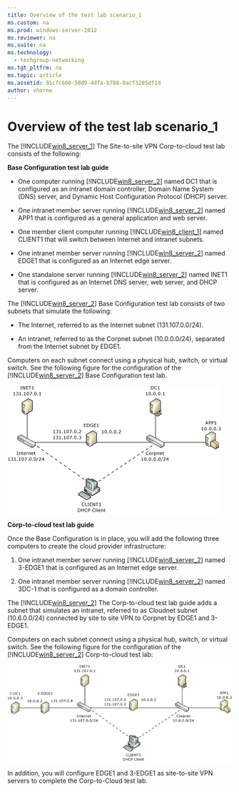```yaml
---
title: Overview of the test lab scenario_1
ms.custom: na
ms.prod: windows-server-2012
ms.reviewer: na
ms.suite: na
ms.technology: 
  - techgroup-networking
ms.tgt_pltfrm: na
ms.topic: article
ms.assetid: 91cfc660-58d9-4dfa-b788-0acf3285df1d
author: vhorne
---
```

# Overview of the test lab scenario_1
The [!INCLUDE[win8_server_1](../Token/win8_server_1_md.md)] The Site\-to\-site VPN Corp\-to\-cloud test lab consists of the following:  
  
**Base Configuration test lab guide**  
  
-   One computer running [!INCLUDE[win8_server_2](../Token/win8_server_2_md.md)] named DC1 that is configured as an intranet domain controller, Domain Name System \(DNS\) server, and Dynamic Host Configuration Protocol \(DHCP\) server.  
  
-   One intranet member server running [!INCLUDE[win8_server_2](../Token/win8_server_2_md.md)] named APP1 that is configured as a general application and web server.  
  
-   One member client computer running [!INCLUDE[win8_client_1](../Token/win8_client_1_md.md)] named CLIENT1 that will switch between Internet and intranet subnets.  
  
-   One intranet member server running [!INCLUDE[win8_server_2](../Token/win8_server_2_md.md)] named EDGE1 that is configured as an Internet edge server.  
  
-   One standalone server running [!INCLUDE[win8_server_2](../Token/win8_server_2_md.md)] named INET1 that is configured as an Internet DNS server, web server, and DHCP server.  
  
The [!INCLUDE[win8_server_2](../Token/win8_server_2_md.md)] Base Configuration test lab consists of two subnets that simulate the following:  
  
-   The Internet, referred to as the Internet subnet \(131.107.0.0\/24\).  
  
-   An intranet, referred to as the Corpnet subnet \(10.0.0.0\/24\), separated from the Internet subnet by EDGE1.  
  
Computers on each subnet connect using a physical hub, switch, or virtual switch. See the following figure for the configuration of the [!INCLUDE[win8_server_2](../Token/win8_server_2_md.md)] Base Configuration test lab.  
  
![](../Image/BaseConfigurationTLG.gif)  
  
**Corp\-to\-cloud test lab guide**  
  
Once the Base Configuration is in place, you will add the following three computers to create the cloud provider infrastructure:  
  
1.  One intranet member server running [!INCLUDE[win8_server_2](../Token/win8_server_2_md.md)] named 3\-EDGE1 that is configured as an Internet edge server.  
  
2.  One intranet member server running [!INCLUDE[win8_server_2](../Token/win8_server_2_md.md)] named 3DC\-1 that is configured as a domain controller.  
  
The [!INCLUDE[win8_server_2](../Token/win8_server_2_md.md)] The Corp\-to\-cloud test lab guide adds a subnet that simulates an intranet, referred to as Cloudnet subnet \(10.6.0.0\/24\) connected by site to site VPN to Corpnet by EDGE1 and 3\-EDGE1.  
  
Computers on each subnet connect using a physical hub, switch, or virtual switch. See the following figure for the configuration of the [!INCLUDE[win8_server_2](../Token/win8_server_2_md.md)] Corp\-to\-cloud test lab:  
  
![](../Image/Corp-to-cloudTLG.gif)  
  
In addition, you will configure EDGE1 and 3\-EDGE1 as site\-to\-site VPN servers to complete the Corp\-to\-Cloud test lab.  
  
